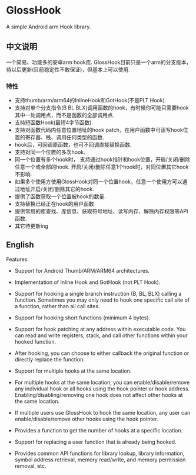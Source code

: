 # GlossHook
A simple Android arm Hook library.

## 中文说明
一个简易、功能多的安卓arm hook库.
GlossHook目前只是一个arm的分支版本，待以后更新(目前稳定性不敢保证)，但基本上可以使用.

### 特性
* 支持thumb/arm/arm64的InlineHook和GotHook(不是PLT Hook).
* 支持对单个分支指令(B BL BLX)调用函数的hook，有时候你可能只需要hook其中一处调用点，而不是函数的全部调用点.
* 支持短函数Hook(最短4字节函数).
* 支持对函数代码内任意位置地址的hook patch，在用户函数中可读写hook位置的寄存器、栈、调用任何类型的函数.
* hook后，可回调原函数，也可不回调直接替换函数.
* 支持对同一个位置的多次hook.
* 同一个位置有多个hook时， 支持通过hook指针和hook位置，开启/关闭/删除任意一个或全部的hook. 开启/关闭/删除任意1个hook时，对同位置其它hook不影响.
* 如果多个使用方使用GlossHook对同一个位置hook，任意一个使用方可以通过地址开启/关闭/删除其它的hook.
* 提供了函数获取一个位置被hook的数量.
* 支持替换已经正在hook的用户函数
* 提供常用的库查找、库信息、获取符号地址、读写内存、解除内存权限等API函数.
* 其它待更新ing

## English
Features:
- Support for Android Thumb/ARM/ARM64 architectures.

- Implementation of Inline Hook and GotHook (not PLT Hook).

- Support for hooking a single branch instruction (B, BL, BLX) calling a function. Sometimes you may only need to hook one specific call site of a function, rather than all call sites.

- Support for hooking short functions (minimum 4 bytes).

- Support for hook patching at any address within executable code. You can read and write registers, stack, and call other functions within your hooked function.

- After hooking, you can choose to either callback the original function or directly replace the function.

- Support for multiple hooks at the same location.

- For multiple hooks at the same location, you can enable/disable/remove any individual hook or all hooks using the hook pointer or hook address. Enabling/disabling/removing one hook does not affect other hooks at the same location.

- If multiple users use GlossHook to hook the same location, any user can enable/disable/remove other hooks using the hook pointer.

- Provides a function to get the number of hooks at a specific location.

- Support for replacing a user function that is already being hooked.

- Provides common API functions for library lookup, library information, symbol address retrieval, memory read/write, and memory permission removal, etc.
